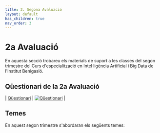 ```yaml
---
title: 2. Segona Avaluació
layout: default
has_children: true
nav_order: 3
---
```


# 2a Avaluació

En aquesta secció trobareu els materials de suport a les classes del segon trimestre del Curs d'especialització en Intel·ligència Artificial i Big Data de l'Institut Benigasló.

## Qüestionari de la 2a Avaluació

| [Qüestionari](https://forms.office.com/Pages/ResponsePage.aspx?id=FBHdc33vx0CGaVadMufim5EClfP8KoFLqyNos3rlrH5UNVdIR1ZIRlRMS1VWMzZRSk5OMVJQSlYwRy4u) | [![Qüestionari](https://img.shields.io/badge/Office%20365-Q%C3%BCestionari-blue?logo=microsoft-office&logoColor=white)](https://forms.office.com/Pages/ResponsePage.aspx?id=FBHdc33vx0CGaVadMufim5EClfP8KoFLqyNos3rlrH5UNVdIR1ZIRlRMS1VWMzZRSk5OMVJQSlYwRy4u) |

## Temes

En aquest segon trimestre s'abordaran els següents temes:
